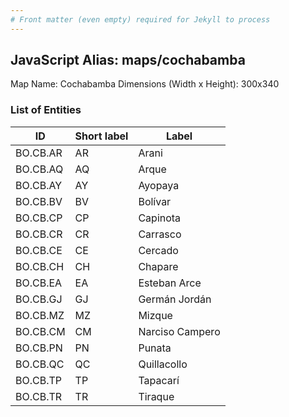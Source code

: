 ```yaml
---
# Front matter (even empty) required for Jekyll to process
---
```


## JavaScript Alias: maps/cochabamba

Map Name: Cochabamba
Dimensions (Width x Height): 300x340





### List of Entities

ID | Short label | Label
---|---|---|
BO.CB.AR|AR|Arani
BO.CB.AQ|AQ|Arque
BO.CB.AY|AY|Ayopaya
BO.CB.BV|BV|Bolívar
BO.CB.CP|CP|Capinota
BO.CB.CR|CR|Carrasco
BO.CB.CE|CE|Cercado
BO.CB.CH|CH|Chapare
BO.CB.EA|EA|Esteban Arce
BO.CB.GJ|GJ|Germán Jordán
BO.CB.MZ|MZ|Mizque
BO.CB.CM|CM|Narciso Campero
BO.CB.PN|PN|Punata
BO.CB.QC|QC|Quillacollo
BO.CB.TP|TP|Tapacarí
BO.CB.TR|TR|Tiraque